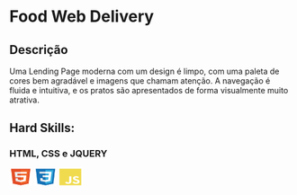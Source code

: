 # Food Web Delivery

## Descrição 
Uma Lending Page moderna com um design é limpo, com uma paleta de cores bem agradável e imagens que chamam atenção. A navegação é fluida e intuitiva, e os pratos são apresentados de forma visualmente muito atrativa. 
## Hard Skills:
### HTML, CSS e JQUERY
<img align="center" alt="Carlos-HTML" height="30" width="40" src="https://raw.githubusercontent.com/devicons/devicon/master/icons/html5/html5-original.svg">
<img align="center" alt="Carlos-CSS" height="30" width="40" src="https://raw.githubusercontent.com/devicons/devicon/master/icons/css3/css3-original.svg">
<img align="center" alt="Carlos-Js" height="30" width="40" src="https://raw.githubusercontent.com/devicons/devicon/master/icons/javascript/javascript-plain.svg">
